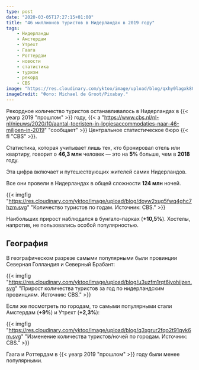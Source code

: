 ```yaml
---
type: post
date: "2020-03-05T17:27:15+01:00"
title: "46 миллионов туристов в Нидерландах в 2019 году"
tags:
    - Нидерланды
    - Амстердам
    - Утрехт
    - Гаага
    - Роттердам
    - новости
    - статистика
    - туризм
    - рекорд
    - CBS
image: "https://res.cloudinary.com/yktoo/image/upload/blog/qxhy0lagxk80rm1hyrc9.jpg"
imageCredit: "Фото: Michael de Groot/Pixabay."
---
```


Рекордное количество туристов останавливалось в Нидерландах в {{< yearp 2019 "прошлом" >}} году, {{< a "https://www.cbs.nl/nl-nl/nieuws/2020/10/aantal-toeristen-in-logiesaccommodaties-naar-46-miljoen-in-2019" "сообщает" >}} Центральное статистическое бюро {{< fl "CBS" >}}.

Статистика, которая учитывает лишь тех, кто бронировал отель или квартиру, говорит о **46,3 млн** человек — это на **5%** больше, чем в **2018** году.

Эта цифра включает и путешествующих жителей самих Нидерландов.

<!--more-->

Все они провели в Нидерландах в общей сложности **124 млн** ночей.

{{< imgfig "https://res.cloudinary.com/yktoo/image/upload/blog/doyw2xug5fwq4ghc7hzm.svg" "Количество туристов по годам. Источник: CBS." >}}

Наибольших прирост наблюдался в бунгало-парках (**+10,5%**). Хостелы, напротив, не пользовались особой популярностью.

## География

В географическом разрезе самыми популярными были провинции Северная Голландия и Северный Брабант:

{{< imgfig "https://res.cloudinary.com/yktoo/image/upload/blog/u3uzfm1rqt6jvohijzen.svg" "Прирост количества туристов за год по нидерландским провинциям. Источник: CBS." >}}

Если же посмотреть по городам, то самыми популярными стали Амстердам (**+9%**) и Утрехт (**+2,3%**):

{{< imgfig "https://res.cloudinary.com/yktoo/image/upload/blog/q3xgrur2fqo2t91qyk6m.svg" "Изменение количества туристов/ночей по городам. Источник: CBS." >}}

Гаага и Роттердам в {{< yearp 2019 "прошлом" >}} году были менее популярными.
